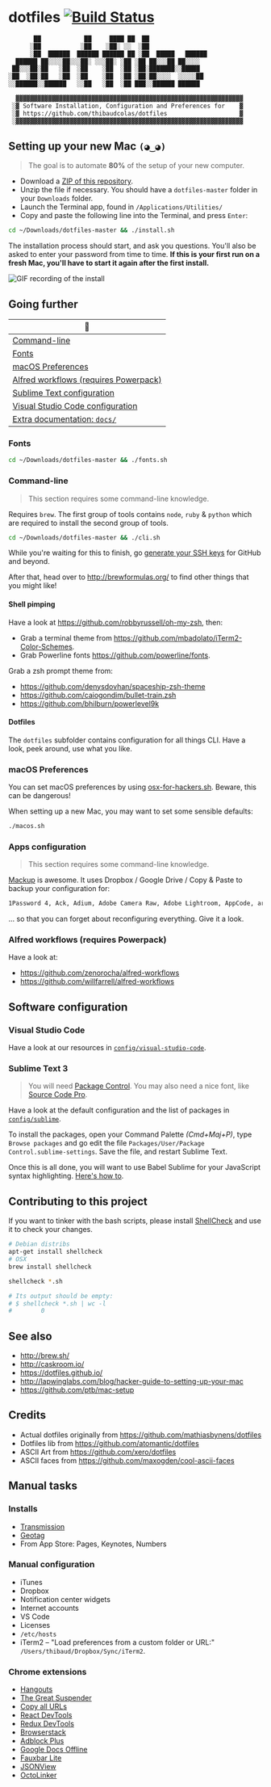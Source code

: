 # dotfiles [![Build Status](https://img.shields.io/travis/thibaudcolas/dotfiles.svg?style=flat-square)](https://travis-ci.org/thibaudcolas/dotfiles)

```txt
       ██            ██     ████ ██  ██
      ░██           ░██    ░██░ ░░  ░██
      ░██  ██████  ██████ ██████ ██ ░██  █████   ██████
  ██████ ██░░░░██░░░██░ ░░░██░ ░██ ░██ ██░░░██ ██░░░░
 ██░░░██░██   ░██  ░██    ░██  ░██ ░██░███████░░█████
░██  ░██░██   ░██  ░██    ░██  ░██ ░██░██░░░░  ░░░░░██
░░██████░░██████   ░░██   ░██  ░██ ███░░██████ ██████

  ▓▓▓▓▓▓▓▓▓▓▓▓▓▓▓▓▓▓▓▓▓▓▓▓▓▓▓▓▓▓▓▓▓▓▓▓▓▓▓▓▓▓▓▓▓▓▓▓▓▓▓▓▓▓▓▓▓▓▓▓▓▓▓
 ░▓ Software Installation, Configuration and Preferences for    ▓
 ░▓ https://github.com/thibaudcolas/dotfiles                    ▓
 ░▓▓▓▓▓▓▓▓▓▓▓▓▓▓▓▓▓▓▓▓▓▓▓▓▓▓▓▓▓▓▓▓▓▓▓▓▓▓▓▓▓▓▓▓▓▓▓▓▓▓▓▓▓▓▓▓▓▓▓▓▓▓▓
```

## Setting up your new Mac `(◕‿◕)`

> The goal is to automate **80%** of the setup of your new computer.

* Download a [ZIP of this repository](https://github.com/thibaudcolas/dotfiles/archive/master.zip).
* Unzip the file if necessary. You should have a `dotfiles-master` folder in your `Downloads` folder.
* Launch the Terminal app, found in `/Applications/Utilities/`
* Copy and paste the following line into the Terminal, and press `Enter`:

```bash
cd ~/Downloads/dotfiles-master && ./install.sh
```

The installation process should start, and ask you questions. You'll also be asked to enter your password from time to time. **If this is your first run on a fresh Mac, you'll have to start it again after the first install.**

![GIF recording of the install](docs/install-recording.gif)

## Going further

| :book:                                                                        |
| ----------------------------------------------------------------------------- |
| [Command-line](#command-line)                                                 |
| [Fonts](#fonts)                                                               |
| [macOS Preferences](#macos-preferences)                                       |
| [Alfred workflows (requires Powerpack)](#alfred-workflows-requires-powerpack) |
| [Sublime Text configuration](#sublime-text-3)                                 |
| [Visual Studio Code configuration](/config/visual-studio-code/)               |
| [Extra documentation: `docs/`](docs/)                                         |

### Fonts

```bash
cd ~/Downloads/dotfiles-master && ./fonts.sh
```

### Command-line

> This section requires some command-line knowledge.

Requires `brew`. The first group of tools contains `node`, `ruby` & `python` which are required to install the second group of tools.

```bash
cd ~/Downloads/dotfiles-master && ./cli.sh
```

While you're waiting for this to finish, go [generate your SSH keys](https://help.github.com/articles/generating-ssh-keys/) for GitHub and beyond.

After that, head over to http://brewformulas.org/ to find other things that you might like!

#### Shell pimping

Have a look at https://github.com/robbyrussell/oh-my-zsh, then:

* Grab a terminal theme from https://github.com/mbadolato/iTerm2-Color-Schemes.
* Grab Powerline fonts https://github.com/powerline/fonts.

Grab a zsh prompt theme from:

* https://github.com/denysdovhan/spaceship-zsh-theme
* https://github.com/caiogondim/bullet-train.zsh
* https://github.com/bhilburn/powerlevel9k

#### Dotfiles

The `dotfiles` subfolder contains configuration for all things CLI. Have a look, peek around, use what you like.

### macOS Preferences

You can set macOS preferences by using [osx-for-hackers.sh](https://gist.github.com/brandonb927/3195465). Beware, this can be dangerous!

When setting up a new Mac, you may want to set some sensible defaults:

```bash
./macos.sh
```

### Apps configuration

> This section requires some command-line knowledge.

[Mackup](https://github.com/lra/mackup) is awesome. It uses Dropbox / Google Drive / Copy & Paste to backup your configuration for:

```txt
1Password 4, Ack, Adium, Adobe Camera Raw, Adobe Lightroom, AppCode, aria2c, Arara, Artistic Style, Arm, asciinema, Aspell, Atom, AusKey, Autokey, Awareness, AWS Command Line Interface, Microsoft Azure CLI, Bartender, Bash it, Bash, BetterSnapTool, BetterTouchTool, BibDesk, Billings Pro Server Admin, Bitchx, Boto, Brackets, Bundler, Byobu, Caffeine, Cartographica, Charles, Chef, Chicken, Clementine, ClipMenu, CloudApp, Coda 2... and more
```

... so that you can forget about reconfiguring everything. Give it a look.

### Alfred workflows (requires Powerpack)

Have a look at:

* https://github.com/zenorocha/alfred-workflows
* https://github.com/willfarrell/alfred-workflows

## Software configuration

### Visual Studio Code

Have a look at our resources in [`config/visual-studio-code`](config/visual-studio-code).

### Sublime Text 3

> You will need [Package Control](https://packagecontrol.io/). You may also need a nice font, like [Source Code Pro](https://github.com/adobe-fonts/source-code-pro).

Have a look at the default configuration and the list of packages in [`config/sublime`](config/sublime).

To install the packages, open your Command Palette _(Cmd+Maj+P)_, type `Browse packages` and go edit the file `Packages/User/Package Control.sublime-settings`. Save the file, and restart Sublime Text.

Once this is all done, you will want to use Babel Sublime for your JavaScript syntax highlighting. [Here's how to](https://github.com/babel/babel-sublime#setting-as-the-default-syntax).

## Contributing to this project

If you want to tinker with the bash scripts, please install [ShellCheck](https://github.com/koalaman/shellcheck) and use it to check your changes.

```bash
# Debian distribs
apt-get install shellcheck
# OSX
brew install shellcheck

shellcheck *.sh

# Its output should be empty:
# $ shellcheck *.sh | wc -l
#        0
```

## See also

* http://brew.sh/
* http://caskroom.io/
* https://dotfiles.github.io/
* http://lapwinglabs.com/blog/hacker-guide-to-setting-up-your-mac
* https://github.com/ptb/mac-setup

## Credits

* Actual dotfiles originally from https://github.com/mathiasbynens/dotfiles
* Dotfiles lib from https://github.com/atomantic/dotfiles
* ASCII Art from https://github.com/xero/dotfiles
* ASCII faces from https://github.com/maxogden/cool-ascii-faces

## Manual tasks

### Installs

* [Transmission](https://transmissionbt.com/)
* [Geotag](http://geotag.sourceforge.net/)
* From App Store: Pages, Keynotes, Numbers

### Manual configuration

* iTunes
* Dropbox
* Notification center widgets
* Internet accounts
* VS Code
* Licenses
* `/etc/hosts`
* iTerm2 – "Load preferences from a custom folder or URL:" `/Users/thibaud/Dropbox/Sync/iTerm2`.

### Chrome extensions

* [Hangouts](https://chrome.google.com/webstore/detail/google-hangouts/nckgahadagoaajjgafhacjanaoiihapd?hl=en-US)
* [The Great Suspender](https://chrome.google.com/webstore/detail/the-great-suspender/klbibkeccnjlkjkiokjodocebajanakg?hl=en-US)
* [Copy all URLs](https://chrome.google.com/webstore/detail/copy-all-urls/djdmadneanknadilpjiknlnanaolmbfk?hl=en-US)
* [React DevTools](https://chrome.google.com/webstore/detail/react-developer-tools/fmkadmapgofadopljbjfkapdkoienihi?hl=en-US)
* [Redux DevTools](https://chrome.google.com/webstore/detail/redux-devtools/lmhkpmbekcpmknklioeibfkpmmfibljd?hl=en-US)
* [Browserstack](https://chrome.google.com/webstore/detail/browserstack/nkihdmlheodkdfojglpcjjmioefjahjb?hl=en)
* [Adblock Plus](https://adblockplus.org/)
* [Google Docs Offline](https://chrome.google.com/webstore/detail/google-docs-offline/ghbmnnjooekpmoecnnnilnnbdlolhkhi)
* [Fauxbar Lite](https://chrome.google.com/webstore/detail/fauxbar-lite/bfimmnpbjccjihohjkimphfmmebffbmk)
* [JSONView](https://chrome.google.com/webstore/detail/jsonview/chklaanhfefbnpoihckbnefhakgolnmc)
* [OctoLinker](https://chrome.google.com/webstore/detail/octolinker/jlmafbaeoofdegohdhinkhilhclaklkp)
